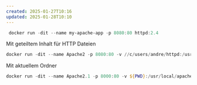 ```yaml
---
created: 2025-01-27T10:16
updated: 2025-01-28T10:10
---
```

```powershell
 docker run -dit --name my-apache-app -p 8080:80 httpd:2.4
```

Mit geteiltem Inhalt für HTTP Dateien

```powershell
docker run -dit --name Apache2 -p 8080:80 -v //c/users/andre/httpd:/usr/local/apache2/htdocs/ httpd
```

Mit aktuellem Ordner

```powershell
docker run -dit --name Apache2.1 -p 8000:80 -v ${PWD}:/usr/local/apache2/htdocs/ httpd
```